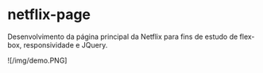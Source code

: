 # netflix-page
Desenvolvimento da página principal da Netflix para fins de estudo de flex-box, responsividade e JQuery.

![/img/demo.PNG]